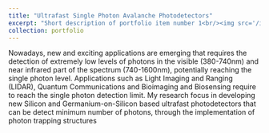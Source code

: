 ```yaml
---
title: "Ultrafast Single Photon Avalanche Photodetectors"
excerpt: "Short description of portfolio item number 1<br/><img src='/images/500x300.png'>"
collection: portfolio
---
```


Nowadays, new and exciting applications are emerging that requires the detection of extremely low levels of photons in the visible (380-740nm) and near infrared part of the spectrum (740-1600nm), potentially reaching the single photon level. Applications such as Light Imaging and Ranging (LIDAR), Quantum Communications and Bioimaging and Biosensing require to reach the single photon detection limit. 
My research focus in developing new Silicon and Germanium-on-Silicon based ultrafast photodetectors that can be detect minimum number of photons, through the implementation of photon trapping structures